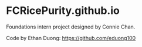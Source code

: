# FCRicePurity.github.io

Foundations intern project designed by Connie Chan.

Code by Ethan Duong: https://github.com/eduong100
